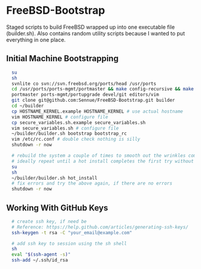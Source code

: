 # FreeBSD-Bootstrap #

Staged scripts to build FreeBSD wrapped up into one executable file (builder.sh).
Also contains random utility scripts because I wanted to put everything in one place.

## Initial Machine Bootstrapping ##
```sh
  su
  sh
  svnlite co svn://svn.freebsd.org/ports/head /usr/ports
  cd /usr/ports/ports-mgmt/portmaster && make config-recursive && make config-recursive && make install clean
  portmaster ports-mgmt/portupgrade devel/git editors/vim
  git clone git@github.com:Sennue/FreeBSD-Bootstrap.git builder
  cd ~/builder
  cp HOSTNAME_KERNEL.example HOSTNAME_KERNEL # use actual hostname
  vim HOSTNAME_KERNEL # configure file
  cp secure_variables.sh.example secure_variables.sh
  vim secure_variables.sh # configure file
  ~/builder/builder.sh bootstrap bootstrap_rc
  vim /etc/rc.conf # double check nothing is silly
  shutdown -r now

  # rebuild the system a couple of times to smooth out the wrinkles compiling from source
  # ideally repeat until a hot install completes the first try without any errors
  su
  sh
  ~/builder/builder.sh hot_install
  # fix errors and try the above again, if there are no errors
  shutdown -r now
```

## Working With GitHub Keys ##

```sh
  # create ssh key, if need be
  # Reference: https://help.github.com/articles/generating-ssh-keys/
  ssh-keygen -t rsa -C "your_email@example.com"

  # add ssh key to session using the sh shell
  sh
  eval "$(ssh-agent -s)"
  ssh-add ~/.ssh/id_rsa
```

